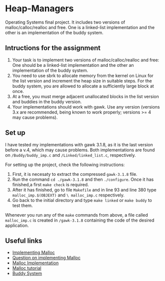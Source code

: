 # Heap-Managers
Operating Systems final project. It includes two versions of malloc/calloc/realloc and free. One is a linked-list implementation and the other is an implementation of the buddy system.

## Intructions for the assignment
1. Your task is to implement two versions of malloc/calloc/realloc and free: One should be a linked-list implementation and the other an implementation of the buddy system.
2. You need to use sbrk to allocate memory from the kernel on Linux for the list version and increment the heap size in suitable steps. For the buddy system, you are allowed to allocate a sufficiently large block at once.
3. At a free, you must merge adjacent unallocated blocks in the list version and buddies in the buddy version.
4. Your implementations should work with gawk. Use any version (versions 3.x are recommended, being known to work properly; versions >= 4 may cause problems).

## Set up
I have tested my implementations with gawk 3.1.8, as it is the last version before a v.4, which may cause problems. Both implementations are found on `/Buddy/buddy_imp.c` and `/Linked/linked_list.c`, respectively.

For setting up the project, check the following instructions:
1. First, it is necesaty to extract the compressed `gawk-3.1.8` file.
2. Run the command `cd ./gawk-3.1.8` and then `./configure`. Once it has finished,a first `make check` is required.
3. After it has finished, go to file `Makefile` and in line 93 and  line 380 type `malloc_imp.$(OBJEXT)` and `\ malloc_imp.c` respectively.
4. Go back to the initial directory and type `make linked` or `make buddy` to test them.

Whenever you run any of the `make` commands from above, a file called `malloc_imp.c` is created in `/gawk-3.1.8` containing the code of the desired application. 

## Useful links
* [Implementing Malloc](http://moss.cs.iit.edu/cs351/slides/slides-malloc.pdf)
* [Question on implementing Malloc](https://stackoverflow.com/questions/5422061/malloc-implementation)
* [Malloc Implementation](https://stackoverflow.com/questions/5422061/malloc-implementation)
* [Malloc tutorial](https://danluu.com/malloc-tutorial/)
* [Buddy System](https://www.geeksforgeeks.org/buddy-system-memory-allocation-technique/)
